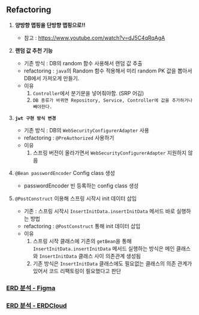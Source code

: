 ## Refactoring

1. **양방향 맵핑을 단방향 맵핑으로!!**
    - 참고 : https://www.youtube.com/watch?v=dJ5C4qRqAgA


2. **랜덤 값 추천 기능**
    - 기존 방식 : DB의 random 함수 사용해서 랜덤 값 추출
    - refactoring : `java`의 Random 함수 적용해서 미리 random PK 값을 뽑아서 DB에서 가져오게 만들기.
    - 이유
        1. `Controller`에서 분기문을 넣어줘야함. (SRP 어김)
        2. `DB 종류가 바뀌면 Repository, Service, Controller에 값을 추가하거나 빼야한다.`

4. **`jwt 구현 방식 변경`**
    - 기존 방식 : DB의 `WebSecurityConfigurerAdapter` 사용
    - refactoring : `@PreAuthorized` 사용하기
    - 이유
        1. 스프링 버전이 올라가면서 `WebSecurityConfigurerAdapter` 지원하지 않음

5. `@Bean passwordEncoder` Config class 생성
    - passwordEncoder 빈 등록하는 config class 생성

6. `@PostConstruct` 이용해 스프링 시작시 init 데이터 삽입
    - 기존 : 스프링 시작시 `InsertInitData.insertInitData` 메서드 바로 실행하는 방법
    - refactoring : `@PostConstruct` 통해 init 데이터 삽입
    - 이유
        1. 스프링 시작 클래스에 기존의 `getBean`을 통해 `InsertInitData.insertInitData` 메서드 실행하는 방식은 메인 클래스와 `InsertInitData` 클래스 사이
           의존관계 생성됨
        2. 기존 방식은 `InsertInitData` 클래스에도 필요없는 클래스의 의존 관계가 있어서 코드 리팩토링이 필요했다고 판단

### [ERD 분석 - Figma](https://www.figma.com/file/rJlqqSI2Ssyokn2VRqT2z3/ReciPT-%EB%B6%84%EC%84%9D?type=whiteboard&node-id=0-1&t=0inp0EkyTL42uJTP-0)

### [ERD 분석 - ERDCloud](https://www.erdcloud.com/d/Q7WxraMMoDsuDJS3j)